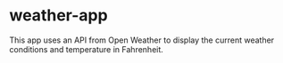 # weather-app
This app uses an API from Open Weather to display the current weather conditions and temperature in Fahrenheit.
